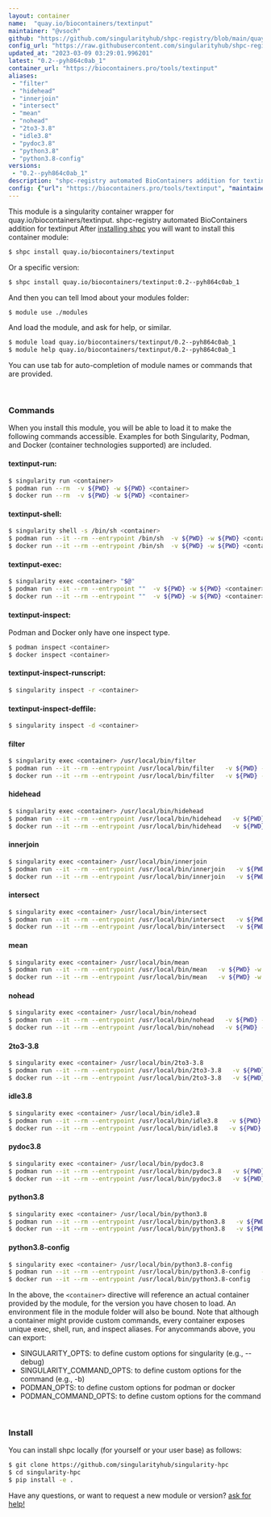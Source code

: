 ```yaml
---
layout: container
name:  "quay.io/biocontainers/textinput"
maintainer: "@vsoch"
github: "https://github.com/singularityhub/shpc-registry/blob/main/quay.io/biocontainers/textinput/container.yaml"
config_url: "https://raw.githubusercontent.com/singularityhub/shpc-registry/main/quay.io/biocontainers/textinput/container.yaml"
updated_at: "2023-03-09 03:29:01.996201"
latest: "0.2--pyh864c0ab_1"
container_url: "https://biocontainers.pro/tools/textinput"
aliases:
 - "filter"
 - "hidehead"
 - "innerjoin"
 - "intersect"
 - "mean"
 - "nohead"
 - "2to3-3.8"
 - "idle3.8"
 - "pydoc3.8"
 - "python3.8"
 - "python3.8-config"
versions:
 - "0.2--pyh864c0ab_1"
description: "shpc-registry automated BioContainers addition for textinput"
config: {"url": "https://biocontainers.pro/tools/textinput", "maintainer": "@vsoch", "description": "shpc-registry automated BioContainers addition for textinput", "latest": {"0.2--pyh864c0ab_1": "sha256:6f2ab57f904258cc7f311616f0fd5b76b4cf69a0d7645b5b5f5d05a232c39c1a"}, "tags": {"0.2--pyh864c0ab_1": "sha256:6f2ab57f904258cc7f311616f0fd5b76b4cf69a0d7645b5b5f5d05a232c39c1a"}, "docker": "quay.io/biocontainers/textinput", "aliases": {"filter": "/usr/local/bin/filter", "hidehead": "/usr/local/bin/hidehead", "innerjoin": "/usr/local/bin/innerjoin", "intersect": "/usr/local/bin/intersect", "mean": "/usr/local/bin/mean", "nohead": "/usr/local/bin/nohead", "2to3-3.8": "/usr/local/bin/2to3-3.8", "idle3.8": "/usr/local/bin/idle3.8", "pydoc3.8": "/usr/local/bin/pydoc3.8", "python3.8": "/usr/local/bin/python3.8", "python3.8-config": "/usr/local/bin/python3.8-config"}}
---
```


This module is a singularity container wrapper for quay.io/biocontainers/textinput.
shpc-registry automated BioContainers addition for textinput
After [installing shpc](#install) you will want to install this container module:


```bash
$ shpc install quay.io/biocontainers/textinput
```

Or a specific version:

```bash
$ shpc install quay.io/biocontainers/textinput:0.2--pyh864c0ab_1
```

And then you can tell lmod about your modules folder:

```bash
$ module use ./modules
```

And load the module, and ask for help, or similar.

```bash
$ module load quay.io/biocontainers/textinput/0.2--pyh864c0ab_1
$ module help quay.io/biocontainers/textinput/0.2--pyh864c0ab_1
```

You can use tab for auto-completion of module names or commands that are provided.

<br>

### Commands

When you install this module, you will be able to load it to make the following commands accessible.
Examples for both Singularity, Podman, and Docker (container technologies supported) are included.

#### textinput-run:

```bash
$ singularity run <container>
$ podman run --rm  -v ${PWD} -w ${PWD} <container>
$ docker run --rm  -v ${PWD} -w ${PWD} <container>
```

#### textinput-shell:

```bash
$ singularity shell -s /bin/sh <container>
$ podman run --it --rm --entrypoint /bin/sh  -v ${PWD} -w ${PWD} <container>
$ docker run --it --rm --entrypoint /bin/sh  -v ${PWD} -w ${PWD} <container>
```

#### textinput-exec:

```bash
$ singularity exec <container> "$@"
$ podman run --it --rm --entrypoint ""  -v ${PWD} -w ${PWD} <container> "$@"
$ docker run --it --rm --entrypoint ""  -v ${PWD} -w ${PWD} <container> "$@"
```

#### textinput-inspect:

Podman and Docker only have one inspect type.

```bash
$ podman inspect <container>
$ docker inspect <container>
```

#### textinput-inspect-runscript:

```bash
$ singularity inspect -r <container>
```

#### textinput-inspect-deffile:

```bash
$ singularity inspect -d <container>
```


#### filter

```bash
$ singularity exec <container> /usr/local/bin/filter
$ podman run --it --rm --entrypoint /usr/local/bin/filter   -v ${PWD} -w ${PWD} <container> -c " $@"
$ docker run --it --rm --entrypoint /usr/local/bin/filter   -v ${PWD} -w ${PWD} <container> -c " $@"
```


#### hidehead

```bash
$ singularity exec <container> /usr/local/bin/hidehead
$ podman run --it --rm --entrypoint /usr/local/bin/hidehead   -v ${PWD} -w ${PWD} <container> -c " $@"
$ docker run --it --rm --entrypoint /usr/local/bin/hidehead   -v ${PWD} -w ${PWD} <container> -c " $@"
```


#### innerjoin

```bash
$ singularity exec <container> /usr/local/bin/innerjoin
$ podman run --it --rm --entrypoint /usr/local/bin/innerjoin   -v ${PWD} -w ${PWD} <container> -c " $@"
$ docker run --it --rm --entrypoint /usr/local/bin/innerjoin   -v ${PWD} -w ${PWD} <container> -c " $@"
```


#### intersect

```bash
$ singularity exec <container> /usr/local/bin/intersect
$ podman run --it --rm --entrypoint /usr/local/bin/intersect   -v ${PWD} -w ${PWD} <container> -c " $@"
$ docker run --it --rm --entrypoint /usr/local/bin/intersect   -v ${PWD} -w ${PWD} <container> -c " $@"
```


#### mean

```bash
$ singularity exec <container> /usr/local/bin/mean
$ podman run --it --rm --entrypoint /usr/local/bin/mean   -v ${PWD} -w ${PWD} <container> -c " $@"
$ docker run --it --rm --entrypoint /usr/local/bin/mean   -v ${PWD} -w ${PWD} <container> -c " $@"
```


#### nohead

```bash
$ singularity exec <container> /usr/local/bin/nohead
$ podman run --it --rm --entrypoint /usr/local/bin/nohead   -v ${PWD} -w ${PWD} <container> -c " $@"
$ docker run --it --rm --entrypoint /usr/local/bin/nohead   -v ${PWD} -w ${PWD} <container> -c " $@"
```


#### 2to3-3.8

```bash
$ singularity exec <container> /usr/local/bin/2to3-3.8
$ podman run --it --rm --entrypoint /usr/local/bin/2to3-3.8   -v ${PWD} -w ${PWD} <container> -c " $@"
$ docker run --it --rm --entrypoint /usr/local/bin/2to3-3.8   -v ${PWD} -w ${PWD} <container> -c " $@"
```


#### idle3.8

```bash
$ singularity exec <container> /usr/local/bin/idle3.8
$ podman run --it --rm --entrypoint /usr/local/bin/idle3.8   -v ${PWD} -w ${PWD} <container> -c " $@"
$ docker run --it --rm --entrypoint /usr/local/bin/idle3.8   -v ${PWD} -w ${PWD} <container> -c " $@"
```


#### pydoc3.8

```bash
$ singularity exec <container> /usr/local/bin/pydoc3.8
$ podman run --it --rm --entrypoint /usr/local/bin/pydoc3.8   -v ${PWD} -w ${PWD} <container> -c " $@"
$ docker run --it --rm --entrypoint /usr/local/bin/pydoc3.8   -v ${PWD} -w ${PWD} <container> -c " $@"
```


#### python3.8

```bash
$ singularity exec <container> /usr/local/bin/python3.8
$ podman run --it --rm --entrypoint /usr/local/bin/python3.8   -v ${PWD} -w ${PWD} <container> -c " $@"
$ docker run --it --rm --entrypoint /usr/local/bin/python3.8   -v ${PWD} -w ${PWD} <container> -c " $@"
```


#### python3.8-config

```bash
$ singularity exec <container> /usr/local/bin/python3.8-config
$ podman run --it --rm --entrypoint /usr/local/bin/python3.8-config   -v ${PWD} -w ${PWD} <container> -c " $@"
$ docker run --it --rm --entrypoint /usr/local/bin/python3.8-config   -v ${PWD} -w ${PWD} <container> -c " $@"
```



In the above, the `<container>` directive will reference an actual container provided
by the module, for the version you have chosen to load. An environment file in the
module folder will also be bound. Note that although a container
might provide custom commands, every container exposes unique exec, shell, run, and
inspect aliases. For anycommands above, you can export:

 - SINGULARITY_OPTS: to define custom options for singularity (e.g., --debug)
 - SINGULARITY_COMMAND_OPTS: to define custom options for the command (e.g., -b)
 - PODMAN_OPTS: to define custom options for podman or docker
 - PODMAN_COMMAND_OPTS: to define custom options for the command

<br>

### Install

You can install shpc locally (for yourself or your user base) as follows:

```bash
$ git clone https://github.com/singularityhub/singularity-hpc
$ cd singularity-hpc
$ pip install -e .
```

Have any questions, or want to request a new module or version? [ask for help!](https://github.com/singularityhub/singularity-hpc/issues)
